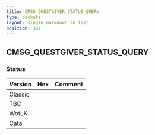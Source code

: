 ```yaml
---
title: CMSG_QUESTGIVER_STATUS_QUERY
type: packets
layout: single_markdown_in_list
position: 387
---
```


## CMSG_QUESTGIVER_STATUS_QUERY

### Status

Version | Hex | Comment
---------- | ---------- | ---------- 
Classic |  |  
TBC |  |  
WotLK |  |  
Cata |  |  

